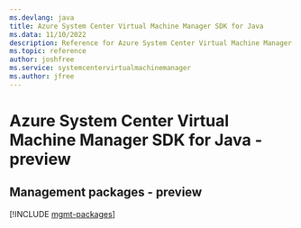 ```yaml
---
ms.devlang: java
title: Azure System Center Virtual Machine Manager SDK for Java
ms.data: 11/10/2022
description: Reference for Azure System Center Virtual Machine Manager SDK for Java
ms.topic: reference
author: joshfree
ms.service: systemcentervirtualmachinemanager
ms.author: jfree
---
```

# Azure System Center Virtual Machine Manager SDK for Java - preview

## Management packages - preview
[!INCLUDE [mgmt-packages](system-center-virtual-machine-manager-mgmt-index.md)]